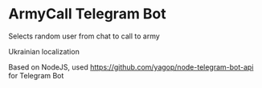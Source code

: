 # ArmyCall Telegram Bot

Selects random user from chat to call to army

Ukrainian localization

Based on NodeJS, used https://github.com/yagop/node-telegram-bot-api for Telegram Bot
